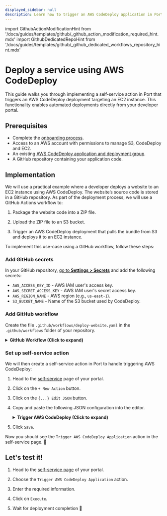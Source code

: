 ```yaml
---
displayed_sidebar: null
description: Learn how to trigger an AWS CodeDeploy application in Port.
---
```


import GithubActionModificationHint from '/docs/guides/templates/github/_github_action_modification_required_hint.mdx'
import GithubDedicatedRepoHint from '/docs/guides/templates/github/_github_dedicated_workflows_repository_hint.mdx'

# Deploy a service using AWS CodeDeploy
This guide walks you through implementing a self-service action in Port that triggers an AWS CodeDeploy deployment targeting an EC2 instance. This functionality enables automated deployments directly from your developer portal.


## Prerequisites

- Complete the [onboarding process](/getting-started/overview).
- Access to an AWS account with permissions to manage S3, CodeDeploy and EC2.
- An existing [AWS CodeDeploy application and deployment group](https://docs.aws.amazon.com/codedeploy/latest/userguide/getting-started-codedeploy.html).
- A GitHub repository containing your application code.

## Implementation

We will use a practical example where a developer deploys a website to an EC2 instance using AWS CodeDeploy. The website’s source code is stored in a GitHub repository. As part of the deployment process, we will use a GitHub Actions workflow to:

1. Package the website code into a ZIP file.

2. Upload the ZIP file to an S3 bucket.

3. Trigger an AWS CodeDeploy deployment that pulls the bundle from S3 and deploys it to an EC2 instance.

To implement this use-case using a GitHub workflow, follow these steps:

<h3>Add GitHub secrets</h3>

In your GitHub repository, [go to **Settings > Secrets**](https://docs.github.com/en/actions/security-guides/using-secrets-in-github-actions#creating-secrets-for-a-repository) and add the following secrets:
- `AWS_ACCESS_KEY_ID` - AWS IAM user's access key.
- `AWS_SECRET_ACCESS_KEY` - AWS IAM user's secret access key.
- `AWS_REGION_NAME` - AWS region (e.g., `us-east-1`).
- `S3_BUCKET_NAME` - Name of the S3 bucket used by CodeDeploy.


### Add GitHub workflow

Create the file `.github/workflows/deploy-website.yaml` in the `.github/workflows` folder of your repository.

<GithubDedicatedRepoHint/>

<details>
<summary><b>GitHub Workflow (Click to expand)</b></summary>

```yaml showLineNumbers
name: Deploy Website with CodeDeploy

on:
  workflow_dispatch:
    inputs:
      applicationName:
        description: 'AWS CodeDeploy application name'
        required: true
        type: string
      deploymentGroup:
        description: 'AWS CodeDeploy deployment group name'
        required: true
        type: string
jobs:
  deploy:
    runs-on: ubuntu-latest
    env:
      AWS_REGION: ${{ secrets.AWS_REGION_NAME }}
      S3_BUCKET: ${{ secrets.S3_BUCKET_NAME }}
    steps:
      - name: Checkout source
        uses: actions/checkout@v4

      - name: Configure AWS credentials
        uses: aws-actions/configure-aws-credentials@v4
        with:
          aws-access-key-id: ${{ secrets.AWS_ACCESS_KEY_ID }}
          aws-secret-access-key: ${{ secrets.AWS_SECRET_ACCESS_KEY }}
          aws-region: ${{ env.AWS_REGION }}

      - name: Zip source code
        run: |
          zip -r website.zip index.html scripts appspec.yml

      - name: Upload to S3
        run: |
          TIMESTAMP=$(date +%s)
          S3_KEY=website-$TIMESTAMP.zip
          aws s3 cp website.zip s3://$S3_BUCKET/$S3_KEY
          echo "S3_KEY=$S3_KEY" >> $GITHUB_ENV

      - name: Deploy via CodeDeploy
        run: |
          aws deploy create-deployment \
            --application-name "${{ github.event.inputs.applicationName }}" \
            --deployment-group-name "${{ github.event.inputs.deploymentGroup }}" \
            --s3-location bucket=$S3_BUCKET,key=$S3_KEY,bundleType=zip \
            --file-exists-behavior OVERWRITE \
            --region $AWS_REGION
```
</details>

### Set up self-service action

We will then create a self-service action in Port to handle triggering AWS CodeDeploy:

1. Head to the [self-service](https://app.getport.io/self-serve) page of your portal.
2. Click on the `+ New Action` button.
3. Click on the `{...} Edit JSON` button.
4. Copy and paste the following JSON configuration into the editor.

    <details>
    <summary><b>Trigger AWS CodeDeploy (Click to expand)</b></summary>

    <GithubActionModificationHint/>

    ```json showLineNumbers
    {
      "identifier": "trigger_aws_code_deploy_app",
      "title": "Trigger AWS CodeDeploy Application",
      "icon": "AWS",
      "description": "A self service action to deploy a website to EC2 via AWS CodeDeploy",
      "trigger": {
        "type": "self-service",
        "operation": "CREATE",
        "userInputs": {
          "properties": {
            "applicationName": {
              "type": "string",
              "title": "Application Name",
              "description": "CodeDeploy application name"
            },
            "deploymentGroup": {
              "type": "string",
              "title": "CodeDeploy deployment group name"
            }
          },
          "required": [
            "applicationName",
            "deploymentGroup"
          ],
          "order": [
            "applicationName",
            "deploymentGroup"
          ]
        }
      },
      "invocationMethod": {
        "type": "GITHUB",
        "org": "<YOUR_GITHUB_ORG>",
        "repo": "<YOUR_GITHUB_REPO>",
        "workflow": "deploy-website.yaml",
        "workflowInputs": {
          "{{ spreadValue() }}": "{{ .inputs }}"
        },
        "reportWorkflowStatus": true
      },
      "requiredApproval": false
    }
    ```
    </details>

5. Click `Save`.

Now you should see the `Trigger AWS CodeDeploy Application` action in the self-service page. 🎉


## Let's test it!

1. Head to the [self-service page](https://app.getport.io/self-serve) of your portal.

2. Choose the `Trigger AWS CodeDeploy Application` action.

3. Enter the required information.

4. Click on `Execute`.

5. Wait for deployment completion 🎉


